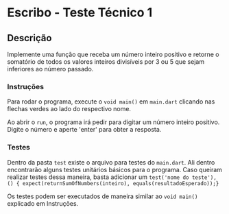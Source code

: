 # Escribo - Teste Técnico 1

## Descrição 

Implemente uma função que receba um número inteiro positivo e retorne o somatório de todos os valores inteiros divisíveis por 3 ou 5 que sejam inferiores ao número passado.

### Instruções

Para rodar o programa, execute o `void main()` em `main.dart` clicando nas flechas verdes ao lado do respectivo nome.

Ao abrir o `run`, o programa irá pedir para digitar um número inteiro positivo. Digite o número e aperte 'enter' para obter a resposta.

### Testes

Dentro da pasta `test` existe o arquivo para testes do `main.dart`. Ali dentro encontrarão alguns testes unitários básicos para o programa.
Caso queiram realizar testes dessa maneira, basta adicionar um `test('nome do teste'), () { expect(returnSumOfNumbers(inteiro), equals(resultadoEsperado));}`

Os testes podem ser executados de maneira similar ao `void main()` explicado em Instruções.

